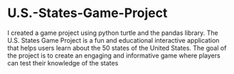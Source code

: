 # U.S.-States-Game-Project
I created a game project using python turtle and the pandas library. The U.S. States Game Project is a fun and educational interactive application that helps users learn about the 50 states of the United States. The goal of the project is to create an engaging and informative game where players can test their knowledge of the states

